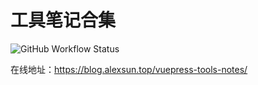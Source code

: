 # 工具笔记合集

![GitHub Workflow Status](https://img.shields.io/github/actions/workflow/status/Sun-ZhenXing/vuepress-tools-notes/deploy-docs.yml?branch=main)

在线地址：<https://blog.alexsun.top/vuepress-tools-notes/>

